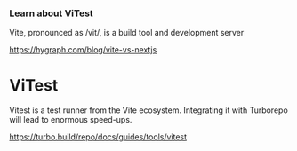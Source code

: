 ### Learn about ViTest

Vite, pronounced as /vit/, is a build tool and development server

https://hygraph.com/blog/vite-vs-nextjs

# ViTest

Vitest is a test runner from the Vite ecosystem. Integrating it with Turborepo will lead to enormous speed-ups.

https://turbo.build/repo/docs/guides/tools/vitest

